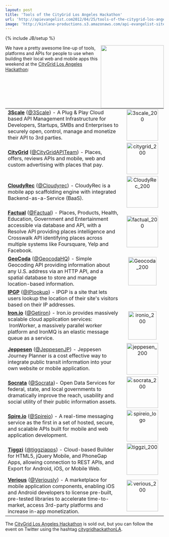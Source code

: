 ```yaml
---
layout: post
title: 'Tools of the CityGrid Los Angeles Hackathon'
url: 'http://apievangelist.com2012/04/25/tools-of-the-citygrid-los-angeles-hackathon/'
image: 'http://kinlane-productions.s3.amazonaws.com/api-evangelist-site/blog/citygrid-los-angeles.png'
---
```

{% include JB/setup %}
<p>
     <img src="http://kinlane-productions.s3.amazonaws.com/events/citygrid-la-hackathon/citygrid-los-angeles.png"  width="200" align="right" />
</p>
<p>
     We have a pretty awesome line-up of tools, platforms and APIs for people to use when building their local web and mobile apps this weekend at the <a title="CityGrid Los Angeles Hackathon" href="http://citygridhackathonla.eventbrite.com/">CityGrid Los Angeles Hackathon</a>:
</p>
<table border="0" cellspacing="5" cellpadding="5" width="95%" align="center">
     <tbody>
          <tr>
               <td>
                    <strong><a title="3Scale" href="http://www.3scale.net/">3Scale</a></strong> (<a title="3Scale" href="https://twitter.com/!/3scale">@3Scale</a>) - A Plug &amp; Play Cloud based API Management Infrastructure for Developers, Startups, SMBs and Enterprises to securely open, control, manage and monetize their API to 3rd parties.
               </td>
               <td width="120" align="center" valign="middle">
                    <a href="http://www.3scale.net/"><img title="3scale_200" src="http://www.citygridmedia.com/developer/wp-content/uploads/2012/04/3scale_2001.png"  width="100" /></a>
               </td>
          </tr>
          <tr>
               <td>
                    <strong><a title="CityGrid" href="http://developer.citygridmedia.com/">CityGrid</a></strong> (<a title="@CityGridAPITeam" href="https://twitter.com/!/CityGridAPITeam">@CityGridAPITeam</a>) - Places, offers, reviews APIs and mobile, web and custom advertising with places that pay.
               </td>
               <td width="120" align="center" valign="middle">
                    <a href="http://developer.citygridmedia.com/"><img title="citygrid_200" src="http://www.citygridmedia.com/developer/wp-content/uploads/2012/04/citygrid_200.jpg"  width="100" /></a>
               </td>
          </tr>
          <tr>
               <td>
                    <strong><a title="CloudyRec" href="http://cloudyrec.com/">CloudyRec</a></strong> (<a title="@Cloudyrec" href="https://twitter.com/!/Cloudyrec">@Cloudyrec</a>) - CloudyRec is a mobile app scaffolding engine with integrated Backend-as-a-Service (BaaS).
               </td>
               <td width="120" align="center">
                    <a href="http://cloudyrec.com/"><img  title="CloudyRec_200" src="http://www.citygridmedia.com/developer/wp-content/uploads/2012/04/CloudyRec_2001.png"  width="100" /></a>
               </td>
          </tr>
          <tr>
               <td>
                    <strong><a title="Factual" href="http://www.factual.com/">Factual</a></strong> (<a title="@Factual" href="http://www.citygridmedia.com/developer/wp-admin/factual">@Factual</a>) - Places, Products, Health, Education, Government and Entertainment accessible via database and API, with a Resolve API providing places intelligence and Crosswalk API identifying places across multiple systems like Foursquare, Yelp and Facebook.
               </td>
               <td width="120" align="center" valign="middle">
                    <a href="http://www.factual.com/"><img title="factual_200" src="http://www.citygridmedia.com/developer/wp-content/uploads/2012/04/factual_200.png"  width="100" /></a>
               </td>
          </tr>
          <tr>
               <td>
                    <strong><a title="GeoCoda" href="https://geocoda.com/">GeoCoda</a></strong> (<a title="Geocoda" href="https://twitter.com/!/GeocodaHQ">@GeocodaHQ</a>) - Simple Geocoding API providing information about any U.S. address via an HTTP API, and a spatial database to store and manage location-based information.
               </td>
               <td width="120" align="center" valign="middle">
                    <a href="https://geocoda.com/"><img title="Geocoda_200" src="http://www.citygridmedia.com/developer/wp-content/uploads/2012/04/Geocoda_2002.png"  width="90" /></a>
               </td>
          </tr>
          <tr>
               <td>
                    <strong><a title="IPGP" href="http://www.ipgp.net/ip-address-geolocation-api/">IPGP</a> </strong>(<a title="@IPGP" href="https://twitter.com/!/iplookup">@IPlookup</a>) - IPGP is a site that lets users lookup the location of their site's visitors based on their IP addresses.
               </td>
               <td width="120" align="center" valign="middle">
                     
               </td>
          </tr>
          <tr>
               <td>
                    <strong><a title="Iron.io" href="http://www.iron.io/">Iron.io</a></strong> (<a title="@getiron" href="https://twitter.com/!/getiron">@Getiron</a>) - Iron.io provides massively scalable cloud application services:  IronWorker, a massively parallel worker platform and IronMQ is an elastic message queue as a service.
               </td>
               <td width="120" align="center" valign="middle">
                    <a href="http://www.iron.io/"><img  title="ironio_200" src="http://www.citygridmedia.com/developer/wp-content/uploads/2012/04/ironio_200.png"  width="90" /></a>
               </td>
          </tr>
          <tr>
               <td>
                    <strong><a title="Jeppesen" href="http://ww1.jeppesen.com/main/corporate/land/journey-planning/features.jsp">Jeppesen</a></strong> (<a title="@JeppesenJP" href="https://twitter.com/!/JeppesenJP">@JeppesenJP</a>) - Jeppesen Journey Planner is a cost effective way to integrate public transit information into your own website or mobile application.
               </td>
               <td width="120" align="center" valign="middle">
                    <a href="http://ww1.jeppesen.com/main/corporate/land/journey-planning/features.jsp"><img  title="jeppesen_200" src="http://www.citygridmedia.com/developer/wp-content/uploads/2012/04/jeppesen_200.jpg"  width="100" /></a>
               </td>
          </tr>
          <tr>
               <td>
                    <strong><a title="Socrata" href="http://www.socrata.com/">Socrata</a> </strong>(<a title="@Socrata" href="https://twitter.com/!/socrata">@Socrata</a>)- Open Data Services for federal, state, and local governments to dramatically improve the reach, usability and social utility of their public information assets.
               </td>
               <td width="120" align="center" valign="middle">
                    <a href="http://www.citygridmedia.com/developer/wp-content/uploads/2012/04/socrata_200.gif"><img title="socrata_200" src="http://www.citygridmedia.com/developer/wp-content/uploads/2012/04/socrata_200.gif"  width="100" /></a>
               </td>
          </tr>
          <tr>
               <td>
                    <strong><a title="Spire.io" href="http://www.spire.io/">Spire.io</a></strong> (<a title="Spire.io" href="https://twitter.com/!/spireio">@Spireio</a>) - A real-time messaging service as the first in a set of hosted, secure, and scalable APIs built for mobile and web application development.
               </td>
               <td width="120" align="center" valign="middle">
                    <a href="http://www.spire.io/"><img title="spireio_logo" src="http://www.citygridmedia.com/developer/wp-content/uploads/2012/04/spireio_logo1.png"  width="100" /></a>
               </td>
          </tr>
          <tr>
               <td>
                    <strong><a title="Tiggzi" href="http://tiggzi.com/">Tiggzi</a></strong> (<a title="@tiggziapps" href="https://twitter.com/!/tiggziapps">@tiggziapps</a>) - Cloud-based Builder for HTML5, jQuery Mobile, and PhoneGap Apps, allowing connection to REST APIs, and Export for Android, iOS, or Mobile Web.
               </td>
               <td width="120" align="center" valign="middle">
                    <a href="http://tiggzi.com/"><img  title="tiggzi_200" src="http://www.citygridmedia.com/developer/wp-content/uploads/2012/04/tiggzi_200.png"  width="100" /></a>
               </td>
          </tr>
          <tr>
               <td>
                    <strong><a title="Verious" href="http://www.verious.com/">Verious</a></strong> (<a title="@Veriously" href="https://twitter.com/!/Veriously">@Veriously</a>) - A marketplace for mobile application components, enabling iOS and Android developers to license pre-built, pre-tested libraries to accelerate time-to-market, access 3rd-party platforms and increase in-app monetization.
               </td>
               <td width="120" align="center" valign="middle">
                    <a href="http://www.verious.com/"><img title="verious_200" src="http://www.citygridmedia.com/developer/wp-content/uploads/2012/04/verious_200.png"  width="100" /></a>
               </td>
          </tr>
     </tbody>
</table>
<p>
     The <a title="CityGrid Los Angeles Hackathon" href="http://citygridhackathonla.eventbrite.com/">CityGrid Los Angeles Hackathon</a> is sold out, but you can follow the event on Twitter using the hashtag <a title="citygridhackathonLA" href="https://twitter.com/!/search/%23citygridhackathonLA">citygridhackathonLA</a>.
</p>
